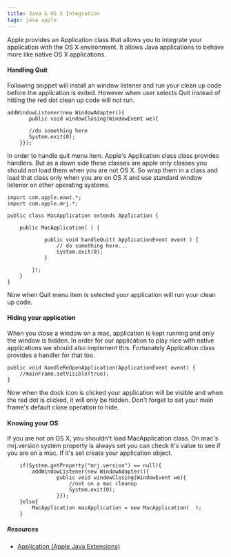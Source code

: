```yaml
---
title: Java & OS X Integration
tags: java apple
---
```


Apple provides an Application class that allows you to integrate your
application with the OS X environment. It allows Java applications to
behave more like native OS X applications.

#### Handling Quit

Following snippet will install an window listener and run your clean up
code before the application is exited. However when user selects Quit
instead of hitting the red dot clean up code will not run.


    addWindowListener(new WindowAdapter(){
           public void windowClosing(WindowEvent we){

           //do something here
           System.exit(0);
        }});


In order to handle quit menu item. Apple's Application class class
provides handlers. But as a down side these classes are apple only
classes you should not load them when you are not OS X. So wrap them in
a class and load that class only when you are on OS X and use standard
window listener on other operating systems.


    import com.apple.eawt.*;
    import com.apple.mrj.*;

    public class MacApplication extends Application {

        public MacApplication( ) {

                public void handleQuit( ApplicationEvent event ) {
                    // do something here...
                    System.exit(0);
                }

            });
        }
    }


Now when Quit menu item is selected your application will run your clean
up code.

#### Hiding your application

When you close a window on a mac, application is kept running and only the
window is hidden. In order for our application to play nice with native
applications we should also implement this. Fortunately Application class
provides a handler for that too.


    public void handleReOpenApplication(ApplicationEvent event) {
        //mainFrame.setVisible(true);
    }

Now when the dock icon is clicked your application will be visible and
when the red dot is clicked, it will only be hidden. Don't forget to set
your main frame's default close operation to hide.


#### Knowing your OS

If you are not on OS X, you shouldn't load MacApplication class. On
mac's mrj.version system property is always set you can check it's value
to see if you are on a mac. If it's set create your application object.


        if(System.getProperty("mrj.version") == null){
            addWindowListener(new WindowAdapter(){
                    public void windowClosing(WindowEvent we){
                        //not on a mac cleanup
                        System.exit(0);
                    }});
        }else{      
            MacApplication macApplication = new MacApplication(  );
        }


##### Resources
 - [Application (Apple Java Extensions)](http://developer.apple.com/documentation/Java/Reference/1.5.0/appledoc/api/com/apple/eawt/Application.html)
